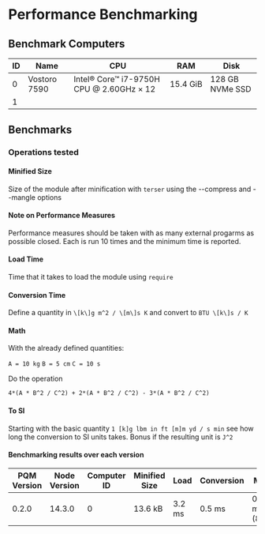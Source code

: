 Performance Benchmarking
================================================================================

Benchmark Computers
--------------------------------------------------------------------------------

| ID | Name         | CPU                                      | RAM      | Disk            |
| -- | ------------ | ---------------------------------------- | -------- | --------------- |
| 0  | Vostoro 7590 | Intel® Core™ i7-9750H CPU @ 2.60GHz × 12 | 15.4 GiB | 128 GB NVMe SSD |
| 1  |              |                                          |          |                 |

Benchmarks
--------------------------------------------------------------------------------

### Operations tested

#### Minified Size
Size of the module after minification with `terser` using the --compress and 
--mangle options

#### Note on Performance Measures
Performance measures should be taken with as many external progarms as possible
closed. Each is run 10 times and the minimum time is reported.

#### Load Time
Time that it takes to load the module using `require`

#### Conversion Time
Define a quantity in `\[k\]g m^2 / \[m\]s K` and convert to `BTU \[k\]s / K`

#### Math
With the already defined quantities:

`A = 10 kg`
`B = 5 cm`
`C = 10 s`

Do the operation

`4*(A * B^2 / C^2) + 2*(A * B^2 / C^2) - 3*(A * B^2 / C^2)`

#### To SI

Starting with the basic quantity `1 [k]g lbm in ft [m]m yd / s min` see how 
long the conversion to SI units takes. Bonus if the resulting unit is `J^2`

#### Benchmarking results over each version

| PQM Version | Node Version |Computer ID | Minified Size | Load   | Conversion | Math          | To SI |
| ----------- | ------------ | ---------- | ------------- | ------ | ---------- | ------------- | ----- |
| 0.2.0       | 14.3.0       | 0          | 13.6 kB       | 3.2 ms | 0.5 ms     | 0.3 ms (8.5x) |       |
